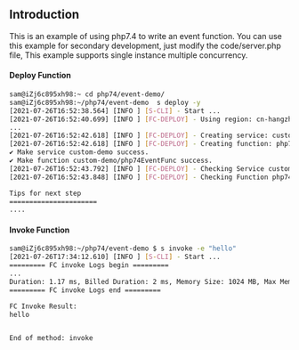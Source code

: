 ## Introduction

This is an example of using php7.4 to write an event function. You can use this example for secondary development, just modify the code/server.php file, This example supports single instance multiple concurrency.

#### Deploy Function

```bash
sam@iZj6c895xh98:~ cd php74/event-demo/
sam@iZj6c895xh98:~/php74/event-demo  s deploy -y
[2021-07-26T16:52:38.564] [INFO ] [S-CLI] - Start ...
[2021-07-26T16:52:40.699] [INFO ] [FC-DEPLOY] - Using region: cn-hangzhou
...
[2021-07-26T16:52:42.618] [INFO ] [FC-DEPLOY] - Creating service: custom-demo
[2021-07-26T16:52:42.618] [INFO ] [FC-DEPLOY] - Creating function: php74EventFunc
✔ Make service custom-demo success.
✔ Make function custom-demo/php74EventFunc success.
[2021-07-26T16:52:43.792] [INFO ] [FC-DEPLOY] - Checking Service custom-demo exists
[2021-07-26T16:52:43.848] [INFO ] [FC-DEPLOY] - Checking Function php74EventFunc exists

Tips for next step
======================
....
```

#### Invoke Function

```bash
sam@iZj6c895xh98:~/php74/event-demo $ s invoke -e "hello"
[2021-07-26T17:34:12.610] [INFO ] [S-CLI] - Start ...
========= FC invoke Logs begin =========
...
Duration: 1.17 ms, Billed Duration: 2 ms, Memory Size: 1024 MB, Max Memory Used: 78.60 MB
========= FC invoke Logs end =========

FC Invoke Result:
hello


End of method: invoke
```
